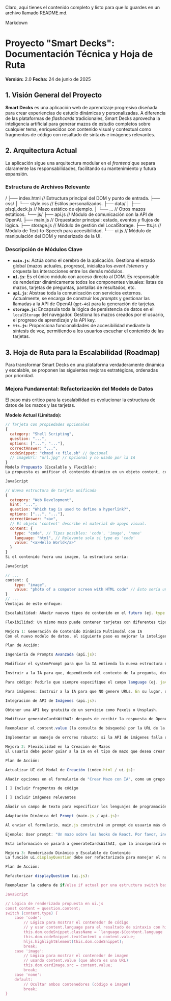 Claro, aquí tienes el contenido completo y listo para que lo guardes en un archivo llamado README.md.

Markdown

# Proyecto "Smart Decks": Documentación Técnica y Hoja de Ruta

**Versión:** 2.0
**Fecha:** 24 de junio de 2025

## 1. Visión General del Proyecto

**Smart Decks** es una aplicación web de aprendizaje progresivo diseñada para crear experiencias de estudio dinámicas y personalizadas. A diferencia de las plataformas de *flashcards* tradicionales, Smart Decks aprovecha la inteligencia artificial para generar mazos de estudio completos sobre cualquier tema, enriquecidos con contenido visual y contextual como fragmentos de código con resaltado de sintaxis e imágenes relevantes.

## 2. Arquitectura Actual

La aplicación sigue una arquitectura modular en el *frontend* que separa claramente las responsabilidades, facilitando su mantenimiento y futura expansión.

### Estructura de Archivos Relevante

/
├── index.html              // Estructura principal del DOM y punto de entrada.
├── css/
│   └── style.css           // Estilos personalizados.
├── data/
│   ├── plsql_deck.js       // Mazo estático de ejemplo.
│   └── ...                 // Otros mazos estáticos.
└── js/
├── api.js              // Módulo de comunicación con la API de OpenAI.
├── main.js             // Orquestador principal: estado, eventos y flujos de lógica.
├── storage.js          // Módulo de gestión del LocalStorage.
├── tts.js              // Módulo de Text-to-Speech para accesibilidad.
└── ui.js               // Módulo de manipulación del DOM y renderizado de la UI.


### Descripción de Módulos Clave

* **`main.js`**: Actúa como el cerebro de la aplicación. Gestiona el estado global (mazos actuales, progreso), inicializa los *event listeners* y orquesta las interacciones entre los demás módulos.
* **`ui.js`**: Es el único módulo con acceso directo al DOM. Es responsable de renderizar dinámicamente todos los componentes visuales: listas de mazos, tarjetas de preguntas, pantallas de resultados, etc.
* **`api.js`**: Abstrae toda la comunicación con servicios externos. Actualmente, se encarga de construir los *prompts* y gestionar las llamadas a la API de OpenAI (`gpt-4o`) para la generación de tarjetas.
* **`storage.js`**: Encapsula toda la lógica de persistencia de datos en el `localStorage` del navegador. Gestiona los mazos creados por el usuario, el progreso de aprendizaje y la API key.
* **`tts.js`**: Proporciona funcionalidades de accesibilidad mediante la síntesis de voz, permitiendo a los usuarios escuchar el contenido de las tarjetas.

## 3. Hoja de Ruta para la Escalabilidad (Roadmap)

Para transformar Smart Decks en una plataforma verdaderamente dinámica y escalable, se proponen las siguientes mejoras estratégicas, ordenadas por prioridad.

### Mejora Fundamental: Refactorización del Modelo de Datos

El paso más crítico para la escalabilidad es evolucionar la estructura de datos de los mazos y las tarjetas.

**Modelo Actual (Limitado):**
```javascript
// Tarjeta con propiedades opcionales
{
  category: "Shell Scripting",
  question: "...",
  options: ["...", "..."],
  correctAnswer: "...",
  codeSnippet: "chmod +x file.sh" // Opcional
  // imageUrl: "url.jpg" // Opcional y no usado por la IA
}
Modelo Propuesto (Escalable y Flexible):
La propuesta es unificar el contenido dinámico en un objeto content, cuyo tipo determina cómo debe ser renderizado.

JavaScript

// Nueva estructura de tarjeta unificada
{
  category: "Web Development",
  hint: "...",
  question: "Which tag is used to define a hyperlink?",
  options: ["...", "..."],
  correctAnswer: "<a>",
  // El objeto 'content' describe el material de apoyo visual.
  content: {
    type: "code", // Tipos posibles: 'code', 'image', 'none'
    language: "html", // Relevante solo si type es 'code'
    value: "<a>Hello World</a>"
  }
}
Si el contenido fuera una imagen, la estructura sería:

JavaScript

// ...
content: {
    type: "image",
    value: "photo of a computer screen with HTML code" // Esto sería un 'image search query'
}
// ...
Ventajas de este enfoque:

Escalabilidad: Añadir nuevos tipos de contenido en el futuro (ej. type: 'audio', type: 'diagram') solo requeriría añadir un nuevo case en la lógica de renderizado, sin cambiar el modelo de datos.

Flexibilidad: Un mismo mazo puede contener tarjetas con diferentes tipos de contenido (code, image, none), permitiendo experiencias de aprendizaje mucho más ricas.

Mejora 1: Generación de Contenido Dinámico Multimodal con IA
Con el nuevo modelo de datos, el siguiente paso es mejorar la inteligencia del módulo api.js.

Plan de Acción:

Ingeniería de Prompts Avanzada (api.js):

Modificar el systemPrompt para que la IA entienda la nueva estructura de la tarjeta, incluyendo el objeto content.

Instruir a la IA para que, dependiendo del contexto de la pregunta, decida el type de contenido más apropiado.

Para código: Pedirle que siempre especifique el campo language (ej. javascript, python, sql, bash).

Para imágenes: Instruir a la IA para que NO genere URLs. En su lugar, debe generar una consulta de búsqueda en inglés, corta y descriptiva, en el campo value. Ejemplo: {"type": "image", "value": "a diagram of the water cycle"}.

Integración de API de Imágenes (api.js):

Obtener una API key gratuita de un servicio como Pexels o Unsplash.

Modificar generateCardsWithAI: después de recibir la respuesta de OpenAI, iterar sobre las tarjetas. Si una tarjeta tiene content.type === 'image', hacer una segunda llamada a la API de Pexels/Unsplash usando content.value como consulta.

Reemplazar el content.value (la consulta de búsqueda) por la URL de la imagen obtenida de la API de imágenes.

Implementar un manejo de errores robusto: si la API de imágenes falla o no devuelve resultados, el content.type debe cambiar a none para esa tarjeta.

Mejora 2: Flexibilidad en la Creación de Mazos
El usuario debe poder guiar a la IA en el tipo de mazo que desea crear.

Plan de Acción:

Actualizar UI del Modal de Creación (index.html / ui.js):

Añadir opciones en el formulario de "Crear Mazo con IA", como un grupo de checkboxes:

[ ] Incluir fragmentos de código

[ ] Incluir imágenes relevantes

Añadir un campo de texto para especificar los lenguajes de programación deseados si se marca la opción de código.

Adaptación Dinámica del Prompt (main.js / api.js):

Al enviar el formulario, main.js construirá un prompt de usuario más detallado.

Ejemplo: User prompt: "Un mazo sobre los hooks de React. Por favor, incluye fragmentos de código en javascript y también imágenes relevantes cuando sea posible."

Esta información se pasará a generateCardsWithAI, que la incorporará en su lógica para instruir a la IA de manera más precisa.

Mejora 3: Renderizado Dinámico y Escalable de Contenido
La función ui.displayQuestion debe ser refactorizada para manejar el nuevo modelo de datos.

Plan de Acción:

Refactorizar displayQuestion (ui.js):

Reemplazar la cadena de if/else if actual por una estructura switch basada en question.content.type.

JavaScript

// Lógica de renderizado propuesta en ui.js
const content = question.content;
switch (content.type) {
    case 'code':
        // Lógica para mostrar el contenedor de código
        // y usar content.language para el resaltado de sintaxis con highlight.js
        this.dom.codeSnippet.className = `language-${content.language || 'plaintext'}`;
        this.dom.codeSnippet.textContent = content.value;
        hljs.highlightElement(this.dom.codeSnippet);
        break;
    case 'image':
        // Lógica para mostrar el contenedor de imagen
        // usando content.value (que ahora es una URL)
        this.dom.cardImage.src = content.value;
        break;
    case 'none':
    default:
        // Ocultar ambos contenedores (código e imagen)
        break;
}
